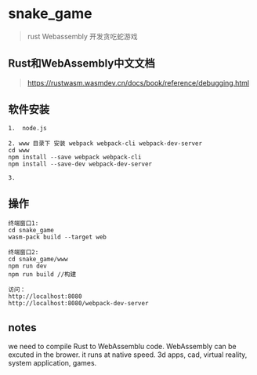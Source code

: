 # snake_game
> rust Webassembly 开发贪吃蛇游戏


## Rust和WebAssembly中文文档
> https://rustwasm.wasmdev.cn/docs/book/reference/debugging.html


## 软件安装
```shell
1.  node.js

2. www 目录下 安装 webpack webpack-cli webpack-dev-server 
cd www
npm install --save webpack webpack-cli 
npm install --save-dev webpack-dev-server

3.  

```
## 操作




```shell
终端窗口1:
cd snake_game
wasm-pack build --target web

终端窗口2:
cd snake_game/www
npm run dev
npm run build //构建

访问：
http://localhost:8080
http://localhost:8080/webpack-dev-server
```

## notes
we need to compile Rust to WebAssemblu code.
WebAssembly can be excuted in the brower.
it runs at native speed.
3d apps, cad, virtual reality, system application, games.

## 



